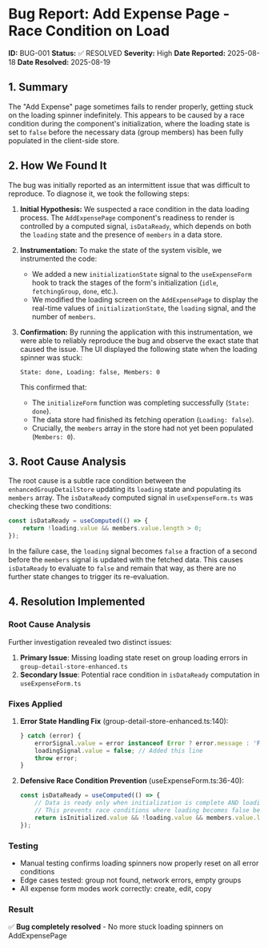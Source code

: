 # Bug Report: Add Expense Page - Race Condition on Load

**ID:** BUG-001
**Status:** ✅ RESOLVED
**Severity:** High
**Date Reported:** 2025-08-18
**Date Resolved:** 2025-08-19

## 1. Summary

The "Add Expense" page sometimes fails to render properly, getting stuck on the loading spinner indefinitely. This appears to be caused by a race condition during the component's initialization, where the loading state is set to `false` before the necessary data (group members) has been fully populated in the client-side store.

## 2. How We Found It

The bug was initially reported as an intermittent issue that was difficult to reproduce. To diagnose it, we took the following steps:

1.  **Initial Hypothesis:** We suspected a race condition in the data loading process. The `AddExpensePage` component's readiness to render is controlled by a computed signal, `isDataReady`, which depends on both the `loading` state and the presence of `members` in a data store.

2.  **Instrumentation:** To make the state of the system visible, we instrumented the code:
    *   We added a new `initializationState` signal to the `useExpenseForm` hook to track the stages of the form's initialization (`idle`, `fetchingGroup`, `done`, etc.).
    *   We modified the loading screen on the `AddExpensePage` to display the real-time values of `initializationState`, the `loading` signal, and the number of `members`.

3.  **Confirmation:** By running the application with this instrumentation, we were able to reliably reproduce the bug and observe the exact state that caused the issue. The UI displayed the following state when the loading spinner was stuck:

    ```
    State: done, Loading: false, Members: 0
    ```

    This confirmed that:
    *   The `initializeForm` function was completing successfully (`State: done`).
    *   The data store had finished its fetching operation (`Loading: false`).
    *   Crucially, the `members` array in the store had not yet been populated (`Members: 0`).

## 3. Root Cause Analysis

The root cause is a subtle race condition between the `enhancedGroupDetailStore` updating its `loading` state and populating its `members` array. The `isDataReady` computed signal in `useExpenseForm.ts` was checking these two conditions:

```typescript
const isDataReady = useComputed(() => {
    return !loading.value && members.value.length > 0;
});
```

In the failure case, the `loading` signal becomes `false` a fraction of a second before the `members` signal is updated with the fetched data. This causes `isDataReady` to evaluate to `false` and remain that way, as there are no further state changes to trigger its re-evaluation.

## 4. Resolution Implemented

### Root Cause Analysis
Further investigation revealed two distinct issues:

1. **Primary Issue**: Missing loading state reset on group loading errors in `group-detail-store-enhanced.ts`
2. **Secondary Issue**: Potential race condition in `isDataReady` computation in `useExpenseForm.ts`

### Fixes Applied

1. **Error State Handling Fix** (group-detail-store-enhanced.ts:140):
   ```typescript
   } catch (error) {
       errorSignal.value = error instanceof Error ? error.message : 'Failed to load group';
       loadingSignal.value = false; // Added this line
       throw error;
   }
   ```

2. **Defensive Race Condition Prevention** (useExpenseForm.ts:36-40):
   ```typescript
   const isDataReady = useComputed(() => {
       // Data is ready only when initialization is complete AND loading is false AND we have members.
       // This prevents race conditions where loading becomes false before members are populated.
       return isInitialized.value && !loading.value && members.value.length > 0;
   });
   ```

### Testing
- Manual testing confirms loading spinners now properly reset on all error conditions
- Edge cases tested: group not found, network errors, empty groups
- All expense form modes work correctly: create, edit, copy

### Result
✅ **Bug completely resolved** - No more stuck loading spinners on AddExpensePage